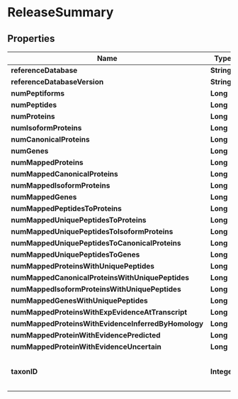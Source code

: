 
# ReleaseSummary

## Properties
Name | Type | Description | Notes
------------ | ------------- | ------------- | -------------
**referenceDatabase** | **String** |  |  [optional]
**referenceDatabaseVersion** | **String** |  |  [optional]
**numPeptiforms** | **Long** |  |  [optional]
**numPeptides** | **Long** |  |  [optional]
**numProteins** | **Long** |  |  [optional]
**numIsoformProteins** | **Long** |  |  [optional]
**numCanonicalProteins** | **Long** |  |  [optional]
**numGenes** | **Long** |  |  [optional]
**numMappedProteins** | **Long** |  |  [optional]
**numMappedCanonicalProteins** | **Long** |  |  [optional]
**numMappedIsoformProteins** | **Long** |  |  [optional]
**numMappedGenes** | **Long** |  |  [optional]
**numMappedPeptidesToProteins** | **Long** |  |  [optional]
**numMappedUniquePeptidesToProteins** | **Long** |  |  [optional]
**numMappedUniquePeptidesToIsoformProteins** | **Long** |  |  [optional]
**numMappedUniquePeptidesToCanonicalProteins** | **Long** |  |  [optional]
**numMappedUniquePeptidesToGenes** | **Long** |  |  [optional]
**numMappedProteinsWithUniquePeptides** | **Long** |  |  [optional]
**numMappedCanonicalProteinsWithUniquePeptides** | **Long** |  |  [optional]
**numMappedIsoformProteinsWithUniquePeptides** | **Long** |  |  [optional]
**numMappedGenesWithUniquePeptides** | **Long** |  |  [optional]
**numMappedProteinsWithExpEvidenceAtTranscript** | **Long** |  |  [optional]
**numMappedProteinsWithEvidenceInferredByHomology** | **Long** |  |  [optional]
**numMappedProteinWithEvidencePredicted** | **Long** |  |  [optional]
**numMappedProteinWithEvidenceUncertain** | **Long** |  |  [optional]
**taxonID** | **Integer** | the release summary&#39;s species (taxon id) |  [optional]



